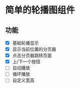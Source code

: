 # 简单的轮播图组件

## 功能

- [x] 基础轮播显示
- [x] 显示当前位置的分页器
- [x] 点击分页器跳转页面
- [x] 上/下一个按钮
- [ ] 自动播放
- [ ] 循环播放
- [ ] 自定义宽高
